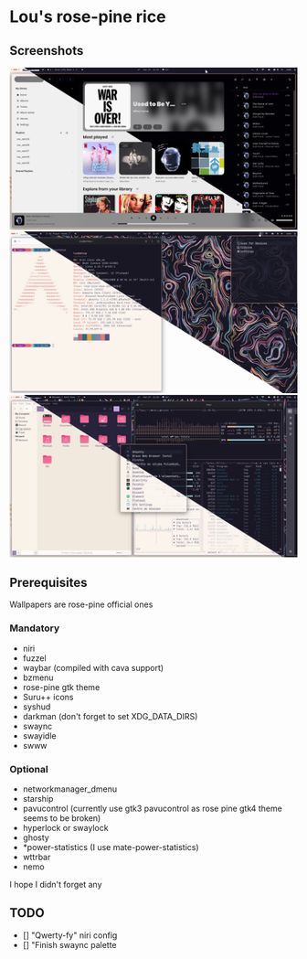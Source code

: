 # Lou's rose-pine rice

## Screenshots
![feishin](Screenshots/rice-music.png)
![fetch](Screenshots/rice-fetch.png)
![file](Screenshots/rice-file-and-btop.png)


## Prerequisites

Wallpapers are rose-pine official ones

### Mandatory
- niri
- fuzzel
- waybar (compiled with cava support)
- bzmenu
- rose-pine gtk theme
- Suru++ icons
- syshud
- darkman (don't forget to set XDG_DATA_DIRS)
- swaync
- swayidle
- swww

### Optional 
- networkmanager_dmenu
- starship
- pavucontrol (currently use gtk3 pavucontrol as rose pine gtk4 theme seems to be broken)
- hyperlock or swaylock
- ghosty
- \*power-statistics (I use mate-power-statistics)
- wttrbar
- nemo

I hope I didn't forget any

## TODO 

- [] "Qwerty-fy" niri config
- [] "Finish swaync palette

